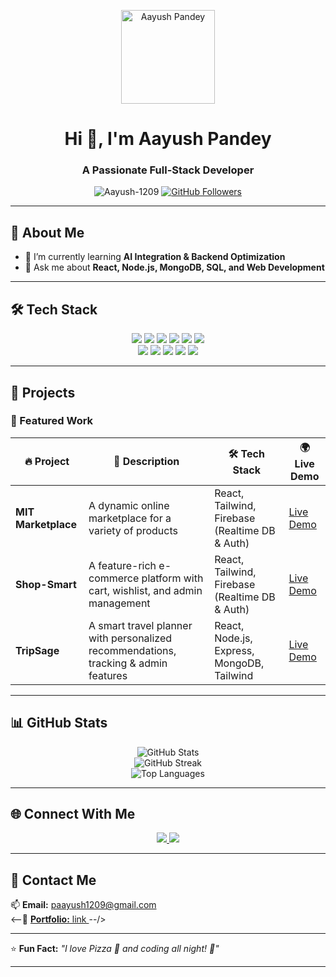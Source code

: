 <p align="center">
  <img src="https://github.com/Aayush-1209.png" width="150" alt="Aayush Pandey">
</p>

<h1 align="center">Hi 👋, I'm Aayush Pandey</h1>
<h3 align="center">A Passionate Full-Stack Developer</h3>

<p align="center">
  <img src="https://komarev.com/ghpvc/?username=Aayush-1209&label=Profile%20views&color=0e75b6&style=flat" alt="Aayush-1209" />
  <a href="https://github.com/Aayush-1209?tab=followers">
    <img src="https://img.shields.io/github/followers/Aayush-1209?label=Followers&style=social" alt="GitHub Followers" />
  </a>
</p>

---

## 🚀 **About Me**
- 🌱 I’m currently learning **AI Integration & Backend Optimization**
- 💬 Ask me about **React, Node.js, MongoDB, SQL, and Web Development**
---

## 🛠 **Tech Stack**
<p align="center">
  <img src="https://img.shields.io/badge/React-%2361DAFB.svg?style=for-the-badge&logo=react&logoColor=black" />
  <img src="https://img.shields.io/badge/Node.js-%23339933.svg?style=for-the-badge&logo=node.js&logoColor=white" />
  <img src="https://img.shields.io/badge/Express.js-%23000000.svg?style=for-the-badge&logo=express&logoColor=white" />
  <img src="https://img.shields.io/badge/JavaScript-%23F7DF1E.svg?style=for-the-badge&logo=javascript&logoColor=black" />
  <img src="https://img.shields.io/badge/HTML5-%23E34F26.svg?style=for-the-badge&logo=html5&logoColor=white" />
  <img src="https://img.shields.io/badge/CSS3-%231572B6.svg?style=for-the-badge&logo=css3&logoColor=white" />
  <br>
  <img src="https://img.shields.io/badge/TailwindCSS-%2306B6D4.svg?style=for-the-badge&logo=tailwindcss&logoColor=white" />
  <img src="https://img.shields.io/badge/ChakraUI-%234FD1C5.svg?style=for-the-badge&logo=chakraui&logoColor=white" />
  <img src="https://img.shields.io/badge/MongoDB-%2347A248.svg?style=for-the-badge&logo=mongodb&logoColor=white" />
  <img src="https://img.shields.io/badge/MySQL-%234479A1.svg?style=for-the-badge&logo=mysql&logoColor=white" />
  <img src="https://img.shields.io/badge/Python-%233776AB.svg?style=for-the-badge&logo=python&logoColor=white" />
</p>

---

## 📂 **Projects**
### 🚀 Featured Work
| 🔥 Project | 📝 Description | 🛠 Tech Stack | 🌍 Live Demo |
|------------|--------------|--------------|--------------|
| **MIT Marketplace** | A dynamic online marketplace for a variety of products | React, Tailwind, Firebase (Realtime DB & Auth) | [Live Demo](https://flourishing-chimera-700106.netlify.app/) |
| **Shop-Smart** | A feature-rich e-commerce platform with cart, wishlist, and admin management | React, Tailwind, Firebase (Realtime DB & Auth) | [Live Demo](https://shop-smart-blue.vercel.app/) |
| **TripSage** | A smart travel planner with personalized recommendations, tracking & admin features | React, Node.js, Express, MongoDB, Tailwind | [Live Demo](#) |

---

## 📊 **GitHub Stats**
<p align="center">
  <img src="https://github-readme-stats.vercel.app/api?username=Aayush-1209&show_icons=true&theme=radical" alt="GitHub Stats" />
  <br>
  <img src="https://github-readme-streak-stats.herokuapp.com/?user=Aayush-1209&theme=radical" alt="GitHub Streak" />
  <br>
  <img src="https://github-readme-stats.vercel.app/api/top-langs/?username=Aayush-1209&layout=compact&theme=radical" alt="Top Languages" />
</p>

---

## 🌐 **Connect With Me**
<p align="center">
  <a href="https://www.linkedin.com/in/aayush-pandey-/" target="_blank">
    <img src="https://img.shields.io/badge/LinkedIn-%230077B5.svg?style=for-the-badge&logo=linkedin&logoColor=white" />
  </a>
  <a href="mailto:paayush1209@gmail.com">
    <img src="https://img.shields.io/badge/Gmail-D14836.svg?style=for-the-badge&logo=gmail&logoColor=white" />
  </a>
</p>

---

## 🎯 **Contact Me**
📫 **Email:** paayush1209@gmail.com  
<--🚀 [**Portfolio:** link ](https://adorable-babka-ab6d1e.netlify.app/) --/>

---

⭐ **Fun Fact:** _"I love Pizza 🍕 and coding all night! 🚀"_  

---
